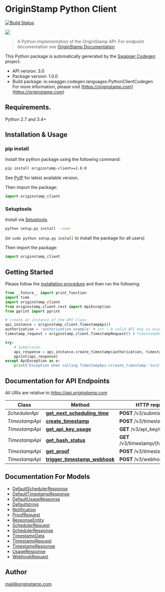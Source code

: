 # OriginStamp Python Client

[![Build Status](https://travis-ci.com/OriginStampTimestamping/originstamp-client-python.svg?token=pQzQz38vk99v2uad9eWc&branch=master)](https://travis-ci.com/OriginStampTimestamping/originstamp-client-python)

![](https://originstamp.com/assets/images/logo/logo_simple_small.png)

> A Python implementation of the OriginStamp API. For endpoint documentation see [OriginStamp Documentation](https://doc.originstamp.org)

This Python package is automatically generated by the [Swagger Codegen](https://github.com/swagger-api/swagger-codegen) project:

- API version: 3.0
- Package version: 1.0.0
- Build package: io.swagger.codegen.languages.PythonClientCodegen
For more information, please visit [https://originstamp.com](https://originstamp.com)

## Requirements.

Python 2.7 and 3.4+

## Installation & Usage
### pip install

Install the python package using the following command:

```sh
pip install originstamp-client==1.0.0
```

See [PyIP](https://pypi.org/project/originstamp-client/) for latest available version.

Then import the package:
```python
import originstamp_client 
```

### Setuptools

Install via [Setuptools](http://pypi.python.org/pypi/setuptools).

```sh
python setup.py install --user
```
(or `sudo python setup.py install` to install the package for all users)

Then import the package:
```python
import originstamp_client
```

## Getting Started

Please follow the [installation procedure](#installation--usage) and then run the following:

```python
from __future__ import print_function
import time
import originstamp_client
from originstamp_client.rest import ApiException
from pprint import pprint

# create an instance of the API class
api_instance = originstamp_client.TimestampApi()
authorization = 'authorization_example' # str | A valid API key is essential for authorization to handle the request.
timestamp_request = originstamp_client.TimestampRequest() # TimestampRequest | DTO for the hash submission. Add all relevant information concerning your hash submission.

try:
    # Submission
    api_response = api_instance.create_timestamp(authorization, timestamp_request)
    pprint(api_response)
except ApiException as e:
    print("Exception when calling TimestampApi->create_timestamp: %s\n" % e)
```

## Documentation for API Endpoints

All URIs are relative to *https://api.originstamp.com*

Class | Method | HTTP request | Description
------------ | ------------- | ------------- | -------------
*SchedulerApi* | [**get_next_scheduling_time**](docs/SchedulerApi.md#get_next_scheduling_time) | **POST** /v3/submission/times | NextSchedule
*TimestampApi* | [**create_timestamp**](docs/TimestampApi.md#create_timestamp) | **POST** /v3/timestamp/create | Submission
*TimestampApi* | [**get_api_key_usage**](docs/TimestampApi.md#get_api_key_usage) | **GET** /v3/api_key/usage | Usage
*TimestampApi* | [**get_hash_status**](docs/TimestampApi.md#get_hash_status) | **GET** /v3/timestamp/{hash_string} | Status
*TimestampApi* | [**get_proof**](docs/TimestampApi.md#get_proof) | **POST** /v3/timestamp/proof | Proof
*TimestampApi* | [**trigger_timestamp_webhook**](docs/TimestampApi.md#trigger_timestamp_webhook) | **POST** /v3/webhook/start | Dev


## Documentation For Models

 - [DefaultSchedulerResponse](docs/DefaultSchedulerResponse.md)
 - [DefaultTimestampResponse](docs/DefaultTimestampResponse.md)
 - [DefaultUsageResponse](docs/DefaultUsageResponse.md)
 - [Defaultstring](docs/Defaultstring.md)
 - [Notification](docs/Notification.md)
 - [ProofRequest](docs/ProofRequest.md)
 - [ResponseEntity](docs/ResponseEntity.md)
 - [SchedulerRequest](docs/SchedulerRequest.md)
 - [SchedulerResponse](docs/SchedulerResponse.md)
 - [TimestampData](docs/TimestampData.md)
 - [TimestampRequest](docs/TimestampRequest.md)
 - [TimestampResponse](docs/TimestampResponse.md)
 - [UsageResponse](docs/UsageResponse.md)
 - [WebhookRequest](docs/WebhookRequest.md)


## Author

mail@originstamp.com

